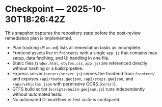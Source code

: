 # Checkpoint — 2025-10-30T18:26:42Z

This snapshot captures the repository state before the post-review remediation plan is implemented.

- Plan tracking (`Plan.md`) lists all remediation tasks as incomplete.
- Frontend assets live in `frontend/` with a single `app.js` that contains map setup, data fetching, and UI handling in one file.
- Static files (`index.html`, `styles.css`, `app.js`) are referenced directly without hashing or a build pipeline.
- Express server (`server/server.js`) serves the frontend from `frontend/` and exposes `/api/routes.geojson`, `/api/stops.geojson`, and `/api/vehicles.json` with permissive CORS (`cors()`).
- GTFS build script (`scripts/build-geojson.js`) runs independently without automated tests.
- No automated CI workflow or test suite is configured.
